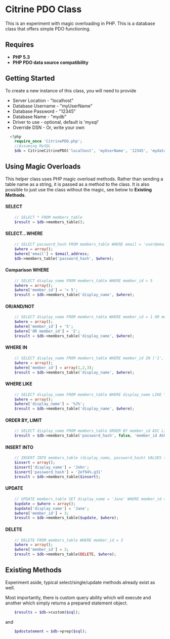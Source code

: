 # Citrine PDO Class

This is an experiment with magic overloading in PHP. This is a database class that offers simple PDO functioning.

## Requires
* **PHP 5.3**
* **PHP PDO data source compatibility**

Getting Started
-------------------------

To create a new instance of this class, you will need to provide

* Server Location - "localhost"
* Database Username - "myUserName"
* Database Password - "12345"
* Database Name - "mydb"
* Driver to use - optional, default is 'mysql'
* Override DSN - Or, write your own

```php
  <?php
	require_once 'CitrinePDO.php';
	//Assuming MySQL
    $db = CitrineCitrinePDO('localhost', 'myUserName', '12345', 'mydatabase');
```

Using Magic Overloads
-------------------------

This helper class uses PHP magic overload methods. Rather than sending a table name as a string, it is passed as a method to the class. It is also possible to just use the class without the magic, see below to **Existing Methods**.

#### SELECT

```php
	// SELECT * FROM members_table
	$result = $db->members_table();
```

#### SELECT...WHERE

```php
	// SELECT password_hash FROM members_table WHERE email = 'user@email.com'
	$where = array();
	$where['email'] = $email_address;
	$db->members_table('password_hash', $where);
```

#### Comparison WHERE

```php
	// SELECT display_name FROM members_table WHERE member_id > 5
	$where = array();
	$where['member_id'] = '> 5';
	$result = $db->members_table('display_name', $where);
```

#### OR/AND/NOT

```php
	// SELECT display_name FROM members_table WHERE member_id = 1 OR member_id = 2
	$where = array();
	$where['member_id'] = '5';
	$where['OR member_id'] = '2';
	$result = $db->members_table('display_name', $where);
```

#### WHERE IN

```php
	// SELECT display_name FROM members_table WHERE member_id IN ('1','2','3')
	$where = array();
	$where['member_id'] = array(1,2,3);
	$result = $db->members_table('display_name', $where);
```

#### WHERE LIKE

```php
	// SELECT display_name FROM members_table WHERE display_name LIKE "%J%"
	$where = array();
	$where['display_name'] = '%J%';
	$result = $db->members_table('display_name', $where);
```

#### ORDER BY, LIMIT

```php
	// SELECT display_name FROM members_table ORDER BY member_id ASC LIMIT 2,3
	$result = $db->members_table('password_hash', false, 'member_id ASC', '2,3');
```

#### INSERT INTO

```php
	// INSERT INTO members_table (display_name, password_hash) VALUES ('John', '2ef94%.g31')
	$insert = array();
	$insert['display_name'] = 'John';
	$isnert['password_hash'] = '2ef94%.g31'
	$result = $db->members_table($insert);
```

#### UPDATE

```php
	// UPDATE members_table SET display_name = 'Jane' WHERE member_id = 3
	$update = $where = array();
	$update['display_name'] = 'Jane';
	$where['member_id'] = 3;
	$result = $db->members_table($update, $where);
```

#### DELETE

```php
	// DELETE FROM members_table WHERE member_id = 3
	$where = array();
	$where['member_id'] = 3;
	$result = $db->members_table(DELETE, $where);
```

Existing Methods
-------------------------

Experiment aside, typical select/single/update methods already exist as well.

Most importantly, there is custom query ability which will execute and another which simply returns a prepared statement object.

```php
	$results = $db->custom($sql);
```

and

```php
	$pdostatement = $db->prep($sql);
```
